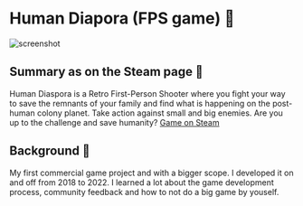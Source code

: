 # Human Diapora (FPS game) 🔫
![screenshot](https://cdn.akamai.steamstatic.com/steam/apps/1395420/ss_c99be5eec39edcc3bb37ce432e01d996326f1411.600x338.jpg?t=1653319781)
## Summary as on the Steam page 👾
Human Diaspora is a Retro First-Person Shooter where you fight your way to save the remnants of your family and find what is happening on the post-human colony planet. Take action against small and big enemies. Are you up to the challenge and save humanity?
[Game on Steam](https://store.steampowered.com/app/1395420/Human_Diaspora/)
## Background 🚀
My first commercial game project and with a bigger scope. I developed it on and off from 2018 to 2022. I learned a lot about the game development process, community feedback and how to not do a big game by youself.
